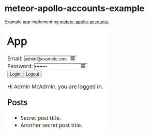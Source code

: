 # meteor-apollo-accounts-example

Example app implementing [meteor-apollo-accounts](https://github.com/nicolaslopezj/meteor-apollo-accounts).

![](screenshot.png)
